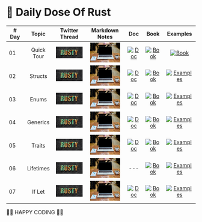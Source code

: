 # 🧵 Daily Dose Of Rust

| # Day | Topic | Twitter Thread | Markdown Notes | Doc | Book | Examples |
|------|:------:|:------:|:------:|:------:|:------:|:------:|
| 01  | Quick Tour | <a href="https://twitter.com/wiseaidev/status/1647625673073127427" target="_blank"><img src="./assets/banner.jpeg" width="80px" alt="banner" /></a> | <a href="https://daily-dose-of.github.io/rust/1.%20Quick%20Tour/README.html" target="_blank"><img src="./assets/notes.jpg" width="80px" alt="Notes" /></a> | <a href="https://doc.rust-lang.org/std/all.html" target="_blank"><img src="https://doc.rust-lang.org/static.files/rust-logo-151179464ae7ed46.svg" width="80px" alt="Doc" /></a> | <a href="https://doc.rust-lang.org/book/title-page.html" target="_blank"><img src="https://doc.rust-lang.org/book/img/ferris/panics.svg" width="80px" alt="Book" /></a> | <a href="https://doc.rust-lang.org/rust-by-example/" target="_blank"><img src="https://doc.rust-lang.org/stable/book/img/ferris/not_desired_behavior.svg" width="80px" alt="Book" /></a> |
| 02  | Structs | <a href="https://twitter.com/wiseaidev/status/1647881627035377664" target="_blank"><img src="./assets/banner.jpeg" width="80px" alt="banner" /></a> | <a href="https://daily-dose-of.github.io/rust/2.%20Structs/README.html" target="_blank"><img src="./assets/notes.jpg" width="80px" alt="Notes" /></a> | <a href="https://doc.rust-lang.org/std/keyword.struct.html" target="_blank"><img src="https://doc.rust-lang.org/static.files/rust-logo-151179464ae7ed46.svg" width="80px" alt="Doc" /></a> | <a href="https://doc.rust-lang.org/book/title-page.html" target="_blank"><img src="https://doc.rust-lang.org/book/img/ferris/panics.svg" width="80px" alt="Book" /></a> | <a href="https://doc.rust-lang.org/stable/rust-by-example/custom_types/structs.html?highlight=structs#structures" target="_blank"><img src="https://doc.rust-lang.org/stable/book/img/ferris/not_desired_behavior.svg" width="80px" alt="Examples" /></a> |
| 03  | Enums | <a href="https://twitter.com/wiseaidev/status/1648356056781799426" target="_blank"><img src="./assets/banner.jpeg" width="80px" alt="banner" /></a> | <a href="https://daily-dose-of.github.io/rust/3.%20Enums/README.html" target="_blank"><img src="./assets/notes.jpg" width="80px" alt="Notes" /></a> | <a href="https://doc.rust-lang.org/std/keyword.enum.html" target="_blank"><img src="https://doc.rust-lang.org/static.files/rust-logo-151179464ae7ed46.svg" width="80px" alt="Doc" /></a> | <a href="https://doc.rust-lang.org/book/ch06-00-enums.html" target="_blank"><img src="https://doc.rust-lang.org/book/img/ferris/panics.svg" width="80px" alt="Book" /></a> | <a href="https://doc.rust-lang.org/stable/rust-by-example/custom_types/enum.html?highlight=enums#enums" target="_blank"><img src="https://doc.rust-lang.org/stable/book/img/ferris/not_desired_behavior.svg" width="80px" alt="Examples" /></a> |
| 04  | Generics | <a href="https://twitter.com/wiseaidev/status/1648787337910923269" target="_blank"><img src="./assets/banner.jpeg" width="80px" alt="banner" /></a> | <a href="https://daily-dose-of.github.io/rust/4.%20Generics/README.html" target="_blank"><img src="./assets/notes.jpg" width="80px" alt="Notes" /></a> | <a href="https://doc.rust-lang.org/std/keyword.trait.html" target="_blank"><img src="https://doc.rust-lang.org/static.files/rust-logo-151179464ae7ed46.svg" width="80px" alt="Doc" /></a> | <a href="https://doc.rust-lang.org/book/ch10-00-generics.html" target="_blank"><img src="https://doc.rust-lang.org/book/img/ferris/panics.svg" width="80px" alt="Book" /></a> | <a href="https://doc.rust-lang.org/stable/rust-by-example/generics.html?highlight=generics#generics" target="_blank"><img src="https://doc.rust-lang.org/stable/book/img/ferris/not_desired_behavior.svg" width="80px" alt="Examples" /></a> |
| 05  | Traits | <a href="https://twitter.com/wiseaidev/status/1649065476721442817" target="_blank"><img src="./assets/banner.jpeg" width="80px" alt="banner" /></a> | <a href="https://daily-dose-of.github.io/rust/5.%20Traits/README.html" target="_blank"><img src="./assets/notes.jpg" width="80px" alt="Notes" /></a> | <a href="https://doc.rust-lang.org/std/keyword.trait.html" target="_blank"><img src="https://doc.rust-lang.org/static.files/rust-logo-151179464ae7ed46.svg" width="80px" alt="Doc" /></a> | <a href="https://doc.rust-lang.org/book/ch10-02-traits.html" target="_blank"><img src="https://doc.rust-lang.org/book/img/ferris/panics.svg" width="80px" alt="Book" /></a> | <a href="https://doc.rust-lang.org/stable/rust-by-example/trait.html" target="_blank"><img src="https://doc.rust-lang.org/stable/book/img/ferris/not_desired_behavior.svg" width="80px" alt="Examples" /></a> |
| 06  | Lifetimes | <a href="https://twitter.com/wiseaidev/status/1649503633636052992" target="_blank"><img src="./assets/banner.jpeg" width="80px" alt="banner" /></a> | <a href="https://daily-dose-of.github.io/rust/6.%20Lifetimes/README.html" target="_blank"><img src="./assets/notes.jpg" width="80px" alt="Notes" /></a> | --- | <a href="https://doc.rust-lang.org/book/ch10-03-lifetime-syntax.html?highlight=lifetimes#lifetime-elision" target="_blank"><img src="https://doc.rust-lang.org/book/img/ferris/panics.svg" width="80px" alt="Book" /></a> | <a href="https://doc.rust-lang.org/stable/rust-by-example/scope/lifetime.html?highlight=lifetimes#lifetimes" target="_blank"><img src="https://doc.rust-lang.org/stable/book/img/ferris/not_desired_behavior.svg" width="80px" alt="Examples" /></a> |
| 07  | If Let | <a href="https://twitter.com/wiseaidev/status/1649065476721442817" target="_blank"><img src="./assets/banner.jpeg" width="80px" alt="banner" /></a> | <a href="https://daily-dose-of.github.io/rust/7-if-let/README.html" target="_blank"><img src="./assets/notes.jpg" width="80px" alt="Notes" /></a> | <a href="https://doc.rust-lang.org/std/keyword.if.html" target="_blank"><img src="https://doc.rust-lang.org/static.files/rust-logo-151179464ae7ed46.svg" width="80px" alt="Doc" /></a> | <a href="https://doc.rust-lang.org/book/ch06-03-if-let.html" target="_blank"><img src="https://doc.rust-lang.org/book/img/ferris/panics.svg" width="80px" alt="Book" /></a> | <a href="https://doc.rust-lang.org/stable/rust-by-example/flow_control/if_let.html" target="_blank"><img src="https://doc.rust-lang.org/stable/book/img/ferris/not_desired_behavior.svg" width="80px" alt="Examples" /></a> |

🦀🦀 HAPPY CODING 🦀🦀
